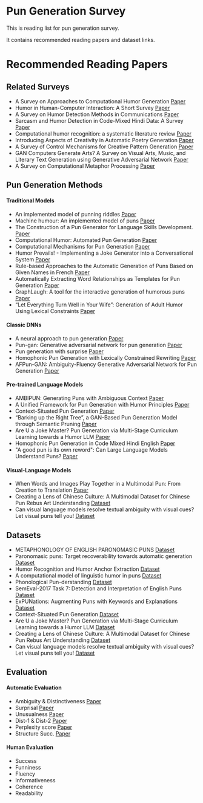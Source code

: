 # Pun Generation Survey

This is reading list for pun generation survey.

It contains recommended reading papers and dataset links.

# Recommended Reading Papers
## Related Surveys
* A Survey on Approaches to Computational Humor Generation [Paper](https://aclanthology.org/2020.latechclfl-1.4/)
* Humor in Human-Computer Interaction: A Short Survey [Paper](https://www.researchgate.net/publication/320127779_Humor_in_Human-Computer_Interaction_A_Short_Survey)
* A Survey on Humor Detection Methods in Communications [Paper](https://www.researchgate.net/publication/357207527_A_Survey_on_Humor_Detection_Methods_in_Communications)
* Sarcasm and Humor Detection in Code-Mixed Hindi Data: A Survey [Paper](https://link.springer.com/chapter/10.1007/978-981-97-6588-1_34)
* Computational humor recognition: a systematic literature review [Paper](https://link.springer.com/article/10.1007/s10462-024-11043-3)
* Introducing Aspects of Creativity in Automatic Poetry Generation [Paper](https://arxiv.org/abs/2002.02511)
* A Survey of Control Mechanisms for Creative Pattern Generation [Paper](https://onlinelibrary.wiley.com/doi/full/10.1111/cgf.142658)
* GAN Computers Generate Arts? A Survey on Visual Arts, Music, and Literary Text Generation using Generative Adversarial Network [Paper](https://arxiv.org/abs/2108.03857)
* A Survey on Computational Metaphor Processing [Paper](https://dl.acm.org/doi/10.1145/3373265)
## Pun Generation Methods

#### Traditional Models
* An implemented model of punning riddles [Paper](https://arxiv.org/abs/cmp-lg/9406022)
* Machine humour: An implemented model of puns [Paper](https://www2.hawaii.edu/~binsted/papers/Binstedthesis.pdf)
* The Construction of a Pun Generator for Language Skills Development. [Paper](https://www.researchgate.net/publication/220356042_The_Construction_of_a_Pun_Generator_for_Language_Skills_Development)
* Computational Humor: Automated Pun Generation [Paper](https://computationalcreativity.net/iccc20/papers/152-iccc20.pdf)
* Computational Mechanisms for Pun Generation [Paper](https://aclanthology.org/W05-1614.pdf)
* Humor Prevails! - Implementing a Joke Generator into a Conversational System [Paper](https://www.scilit.com/publications/0c04d0de6ba7efb2e22dc379fd27a4d0)
* Rule-based Approaches to the Automatic Generation of Puns Based on Given Names in French [Paper](https://aclanthology.org/2025.chum-1.3.pdf)
* Automatically Extracting Word Relationships as Templates for Pun Generation [Paper](https://aclanthology.org/W09-2004/)
* GraphLaugh: A tool for the interactive generation of humorous puns [Paper](https://www.researchgate.net/publication/224088155_GraphLaugh_A_tool_for_the_interactive_generation_of_humorous_puns)
* “Let Everything Turn Well in Your Wife”: Generation of Adult Humor Using Lexical Constraints [Paper](https://aclanthology.org/P13-2044/)

#### Classic DNNs
* A neural approach to pun generation [Paper](https://aclanthology.org/P18-1153/)
* Pun-gan: Generative adversarial network for pun generation [Paper](https://aclanthology.org/D19-1336/)
* Pun generation with surprise [Paper](https://aclanthology.org/N19-1172/)
* Homophonic Pun Generation with Lexically Constrained Rewriting [Paper](https://aclanthology.org/2020.emnlp-main.229/)
* AFPun-GAN: Ambiguity-Fluency Generative Adversarial Network for Pun Generation [Paper](https://www.researchgate.net/publication/346103120_AFPun-GAN_Ambiguity-Fluency_Generative_Adversarial_Network_for_Pun_Generation)

#### Pre-trained Language Models
* AMBIPUN: Generating Puns with Ambiguous Context [Paper](https://aclanthology.org/2022.naacl-main.77.pdf)
* A Unified Framework for Pun Generation with Humor Principles [Paper](https://aclanthology.org/2022.findings-emnlp.237.pdf)
* Context-Situated Pun Generation [Paper](https://aclanthology.org/2022.emnlp-main.306/)
* “Barking up the Right Tree”, a GAN-Based Pun Generation Model through Semantic Pruning [Paper](https://aclanthology.org/2024.lrec-main.191/)
* Are U a Joke Master? Pun Generation via Multi-Stage Curriculum Learning towards a Humor LLM [Paper](https://aclanthology.org/2024.findings-acl.51.pdf)
* Homophonic Pun Generation in Code Mixed Hindi English [Paper](https://aclanthology.org/2025.chum-1.4.pdf)
* "A good pun is its own reword": Can Large Language Models Understand Puns? [Paper](https://arxiv.org/abs/2404.13599)

#### Visual-Language Models
* When Words and Images Play Together in a Multimodal Pun: From Creation to Translation [Paper](https://www.researchgate.net/publication/362693198_When_Words_and_Images_Play_Together_in_a_Multimodal_Pun_From_Creation_to_Translation)
* Creating a Lens of Chinese Culture: A Multimodal Dataset for Chinese Pun Rebus Art Understanding [Dataset](https://arxiv.org/abs/2406.10318)
* Can visual language models resolve textual ambiguity with visual cues? Let visual puns tell you! [Dataset](https://arxiv.org/abs/2410.01023)

## Datasets
* METAPHONOLOGY OF ENGLISH PARONOMASIC PUNS [Dataset](https://www.coli.uni-saarland.de/groups/BM/phonetics/icphs/ICPhS1991/12_ICPhS_1991_Vol_5/p12.5_130.pdf)
* Paronomasic puns: Target recoverability towards automatic generation [Dataset](https://docs.lib.purdue.edu/dissertations/AAI3113812/)
* Humor Recognition and Humor Anchor Extraction [Dataset](https://aclanthology.org/D15-1284/)
* A computational model of linguistic humor in puns [Dataset](https://pmc.ncbi.nlm.nih.gov/articles/PMC5042108/)
* Phonological Pun-derstanding [Dataset](https://m-mitchell.com/NAACL-2016/NAACL-HLT2016/pdf/N16-1079.pdf)
* SemEval-2017 Task 7: Detection and Interpretation of English Puns [Dataset](https://aclanthology.org/S17-2005/)
* ExPUNations: Augmenting Puns with Keywords and Explanations [Dataset](https://aclanthology.org/2022.emnlp-main.304.pdf)
* Context-Situated Pun Generation [Dataset](https://aclanthology.org/2022.emnlp-main.306/)
* Are U a Joke Master? Pun Generation via Multi-Stage Curriculum Learning towards a Humor LLM [Dataset](https://aclanthology.org/2024.findings-acl.51/)
* Creating a Lens of Chinese Culture: A Multimodal Dataset for Chinese Pun Rebus Art Understanding [Dataset](https://arxiv.org/abs/2406.10318)
* Can visual language models resolve textual ambiguity with visual cues? Let visual puns tell you! [Dataset](https://arxiv.org/abs/2410.01023)

## Evaluation
#### Automatic Evaluation
* Ambiguity & Distinctiveness [Paper](https://pmc.ncbi.nlm.nih.gov/articles/PMC5042108/)
* Surprisal [Paper](https://aclanthology.org/N19-1172/)
* Unusualness [Paper](https://aclanthology.org/N19-1172/)
* Dist-1 & Dist-2 [Paper](https://aclanthology.org/N16-1014/)
* Perplexity score [Paper](https://aclanthology.org/P18-1153/)
* Structure Succ. [Paper](https://aclanthology.org/2022.emnlp-main.306/)
#### Human Evaluation
* Success
* Funniness
* Fluency
* Informativeness
* Coherence
* Readability
